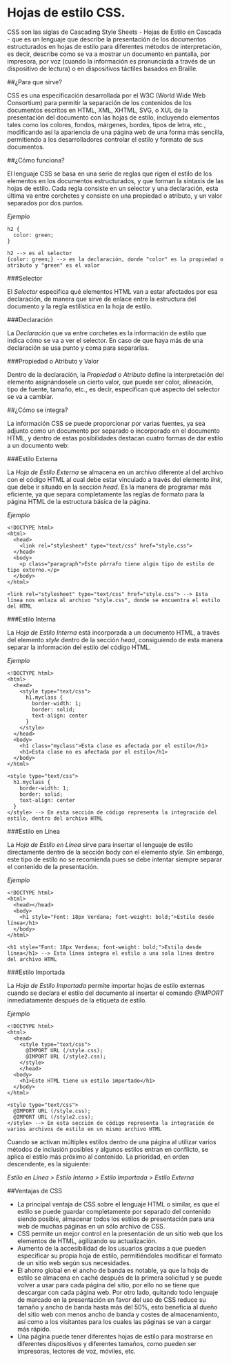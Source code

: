 Hojas de estilo CSS.
=============================

CSS son las siglas de Cascading Style Sheets - Hojas de Estilo en Cascada - que es un lenguaje que describe la presentación de los documentos estructurados en hojas de estilo para diferentes métodos de interpretación, es decir, describe como se va a mostrar un documento en pantalla, por impresora, por voz (cuando la información es pronunciada a través de un dispositivo de lectura) o en dispositivos táctiles basados en Braille.

##¿Para que sirve?

CSS es una especificación desarrollada por el W3C (World Wide Web Consortium) para permitir la separación de los contenidos de los documentos escritos en HTML, XML, XHTML, SVG, o XUL de la presentación del documento con las hojas de estilo, incluyendo elementos tales como los colores, fondos, márgenes, bordes, tipos de letra, etc., modificando así la apariencia de una página web de una forma más sencilla, permitiendo a los desarrolladores controlar el estilo y formato de sus documentos.

##¿Cómo funciona?

El lenguaje CSS se basa en una serie de reglas que rigen el estilo de los elementos en los documentos estructurados, y que forman la sintaxis de las hojas de estilo. Cada regla consiste en un selector y una declaración, esta última va entre corchetes y consiste en una propiedad o atributo, y un valor separados por dos puntos.

*Ejemplo*

```
h2 {
  color: green;
}

h2 --> es el selector
{color: green;} --> es la declaración, donde "color" es la propiedad o atributo y "green" es el valor
```

###Selector

El *Selector* especifica qué elementos HTML van a estar afectados por esa declaración, de manera que sirve de enlace entre la estructura del documento y la regla estilística en la hoja de estilo.

###Declaración

La *Declaración* que va entre corchetes es la información de estilo que indica cómo se va a ver el selector. En caso de que haya más de una declaración se usa punto y coma para separarlas.

###Propiedad o Atributo y Valor

Dentro de la declaración, la *Propiedad o Atributo* define la interpretación del elemento asignándosele un cierto valor, que puede ser color, alineación, tipo de fuente, tamaño, etc., es decir, especifican qué aspecto del selector se va a cambiar.

##¿Cómo se integra?

La información CSS se puede proporcionar por varias fuentes, ya sea adjunto como un documento por separado o incorporado en el documento HTML, y dentro de estas posibilidades destacan cuatro formas de dar estilo a un documento web:

###Estilo Externa

La *Hoja de Estilo Externa* se almacena en un archivo diferente al del archivo con el código HTML al cual debe estar vinculado a través del elemento *link*, que debe ir situado en la sección *head*. Es la manera de programar más eficiente, ya que separa completamente las reglas de formato para la página HTML de la estructura básica de la página.

*Ejemplo*

```
<!DOCTYPE html>
<html>
  <head>
    <link rel="stylesheet" type="text/css" href="style.css">
  </head>
  <body>
    <p class="paragraph">Este párrafo tiene algún tipo de estilo de tipo externo.</p>
  </body>
</html>

<link rel="stylesheet" type="text/css" href="style.css"> --> Esta línea nos enlaza al archivo "style.css", donde se encuentra el estilo del HTML
```

###Estilo Interna

La *Hoja de Estilo Interna* está incorporada a un documento HTML, a través del elemento *style* dentro de la sección *head*, consiguiendo de esta manera separar la información del estilo del código HTML.

*Ejemplo*

```
<!DOCTYPE html>
<html>
  <head>
    <style type="text/css">
      h1.myclass {
        border-width: 1;
        border: solid;
        text-align: center
      }
    </style>
  </head>
  <body>
    <h1 class="myclass">Esta clase es afectada por el estilo</h1>
    <h1>Esta clase no es afectada por el estilo</h1>
  </body>
</html>

<style type="text/css">
  h1.myclass {
    border-width: 1;
    border: solid;
    text-align: center
  }
</style> --> En esta sección de código representa la integración del estilo, dentro del archivo HTML
```

###Estilo en Línea

La *Hoja de Estilo en Línea* sirve para insertar el lenguaje de estilo directamente dentro de la sección body con el elemento *style*. Sin embargo, este tipo de estilo no se recomienda pues se debe intentar siempre separar el contenido de la presentación.

*Ejemplo*

```
<!DOCTYPE html>
<html>
  <head></head>
  <body>
    <h1 style="Font: 18px Verdana; font-weight: bold;">Estilo desde línea</h1>
  </body>
</html>

<h1 style="Font: 18px Verdana; font-weight: bold;">Estilo desde línea</h1> --> Esta línea integra el estilo a una sola línea dentro del archivo HTML
```

###Estilo Importada

La *Hoja de Estilo Importada* permite importar hojas de estilo externas cuando se declara el estilo del documento al insertar el comando *@IMPORT* inmediatamente después de la etiqueta de estilo.

*Ejemplo*

```
<!DOCTYPE html>
<html>
  <head>
    <style type="text/css">
      @IMPORT URL (/style.css);
      @IMPORT URL (/style2.css);
    </style>
	</head>
  <body>
    <h1>Este HTML tiene un estilo importado</h1>
  </body>
</html>

<style type="text/css">
  @IMPORT URL (/style.css);
  @IMPORT URL (/style2.css);
</style> --> En esta sección de código representa la integración de varios archivos de estilo en un mismo archivo HTML
```

Cuando se activan múltiples estilos dentro de una página al utilizar varios métodos de inclusión posibles y algunos estilos entran en conflicto, se aplica el estilo más próximo al contenido. La prioridad, en orden descendente, es la siguiente:

*Estilo en Línea > Estilo Interna > Estilo Importada > Estilo Externa*

##Ventajas de CSS

- La principal ventaja de CSS sobre el lenguaje HTML o similar, es que el estilo se puede guardar completamente por separado del contenido siendo posible, almacenar todos los estilos de presentación para una web de muchas páginas en un sólo archivo de CSS.
- CSS permite un mejor control en la presentación de un sitio web que los elementos de HTML, agilizando su actualización.
- Aumento de la accesibilidad de los usuarios gracias a que pueden especificar su propia hoja de estilo, permitiéndoles modificar el formato de un sitio web según sus necesidades.
- El ahorro global en el ancho de banda es notable, ya que la hoja de estilo se almacena en caché después de la primera solicitud y se puede volver a usar para cada página del sitio, por ello no se tiene que descargar con cada página web. Por otro lado, quitando todo lenguaje de marcado en la presentación en favor del uso de CSS reduce su tamaño y ancho de banda hasta más del 50%, esto beneficia al dueño del sitio web con menos ancho de banda y costes de almacenamiento, así como a los visitantes para los cuales las páginas se van a cargar más rápido.
- Una página puede tener diferentes hojas de estilo para mostrarse en diferentes dispositivos y diferentes tamaños, como pueden ser impresoras, lectores de voz, móviles, etc.
